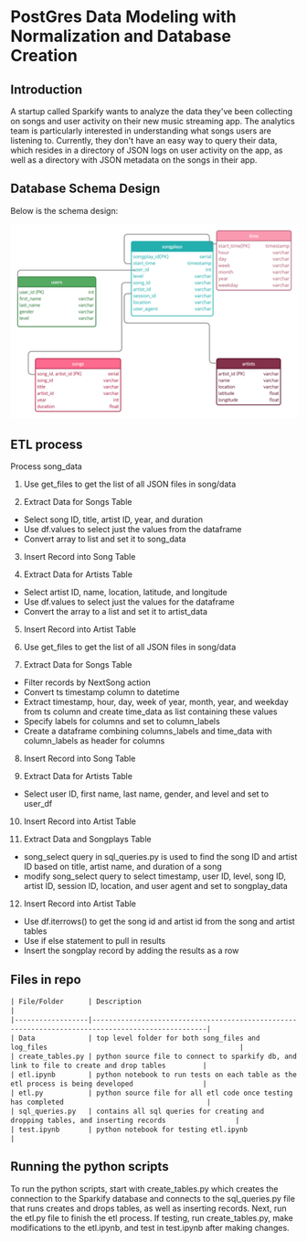 # PostGres Data Modeling with Normalization and Database Creation

## Introduction

A startup called Sparkify wants to analyze the data they've been collecting on songs and user activity on their new music streaming app. The analytics team is particularly interested in understanding what songs users are listening to. Currently, they don't have an easy way to query their data, which resides in a directory of JSON logs on user activity on the app, as well as a directory with JSON metadata on the songs in their app.  

## Database Schema Design

Below is the schema design:

![DB Architecture](Images/PGDataModel.png)

## ETL process

Process song_data

1. Use get_files to get the list of all JSON files in song/data

2. Extract Data for Songs Table

- Select song ID, title, artist ID, year, and duration
- Use df.values to select just the values from the dataframe
- Convert array to list and set it to song_data

3. Insert Record into Song Table

4. Extract Data for Artists Table

- Select artist ID, name, location, latitude, and longitude
- Use df.values to select just the values for the dataframe
- Convert the array to a list and set it to artist_data

5. Insert Record into Artist Table

6. Use get_files to get the list of all JSON files in song/data

7. Extract Data for Songs Table

- Filter records by NextSong action
- Convert ts timestamp column to datetime
- Extract timestamp, hour, day, week of year, month, year, and weekday from ts column and create time_data as list containing these values
- Specify labels for columns and set to column_labels
- Create a dataframe combining columns_labels and time_data with column_labels as header for columns

8. Insert Record into Song Table

9. Extract Data for Artists Table

- Select user ID, first name, last name, gender, and level and set to user_df

10. Insert Record into Artist Table

11. Extract Data and Songplays Table

- song_select query in sql_queries.py is used to find the song ID and artist ID based on title, artist name, and duration of a song
- modify song_select query to select timestamp, user ID, level, song ID, artist ID, session ID, location, and user agent and set to songplay_data

12. Insert Record into Artist Table

- Use df.iterrows() to get the song id and artist id from the song and artist tables
- Use if else statement to pull in results
- Insert the songplay record by adding the results as a row

## Files in repo

    | File/Folder      | Description                                                                                      |
    |------------------|--------------------------------------------------------------------------------------------------|
    | Data             | top level folder for both song_files and log_files                                               |
    | create_tables.py | python source file to connect to sparkify db, and link to file to create and drop tables         |
    | etl.ipynb        | python notebook to run tests on each table as the etl process is being developed                 |
    | etl.py           | python source file for all etl code once testing has completed                                   |
    | sql_queries.py   | contains all sql queries for creating and dropping tables, and inserting records                 |
    | test.ipynb       | python notebook for testing etl.ipynb                                                            |

## Running the python scripts

To run the python scripts, start with create_tables.py which creates the connection to the Sparkify database and connects to the sql_queries.py file that runs creates and drops tables, as well as inserting records. Next, run the etl.py file to finish the etl process.
If testing, run create_tables.py, make modifications to the etl.ipynb, and test in test.ipynb after making changes.

